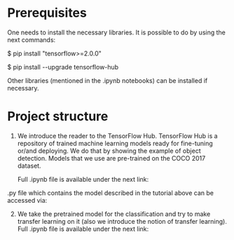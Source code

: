 # Prerequisites

One needs to install the necessary libraries. It is possible to do by using the next commands:

$ pip install "tensorflow>=2.0.0"

$ pip install --upgrade tensorflow-hub

Other libraries (mentioned in the .ipynb notebooks) can be installed if necessary.

# Project structure

1. We introduce the reader to the TensorFlow Hub. TensorFlow Hub is a repository of trained machine learning models ready for fine-tuning or/and deploying. We do that by showing the example of object detection. Models that we use are pre-trained on the COCO 2017 dataset.

   Full .ipynb file is available under the next link:

  .py file which contains the model described in the tutorial above can be accessed via:

2. We take the pretrained model for the classification and try to make transfer learning on it (also we introduce the notion of transfer learning). Full .ipynb file is available under the next link:
